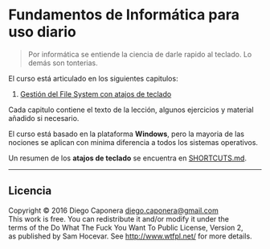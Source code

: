 # Fundamentos de Informática para uso diario

> Por informática se entiende la ciencia de darle rapido al teclado. Lo demás son tonterias.

El curso está articulado en los siguientes capitulos:

1. [Gestión del File System con atajos de teclado](101-gestion-del-file-system-con-atajos-de-teclado)

Cada capitulo contiene el texto de la lección, algunos ejercicios y material añadido si necesario.

El curso está basado en la plataforma **Windows**, pero la mayoria de las nociones se aplican con minima diferencia a todos los sistemas operativos.

Un resumen de los **atajos de teclado** se encuentra en [SHORTCUTS.md](SHORTCUTS.md).

---

## Licencia

Copyright © 2016 Diego Caponera <diego.caponera@gmail.com>  
This work is free. You can redistribute it and/or modify it under the  
terms of the Do What The Fuck You Want To Public License, Version 2,  
as published by Sam Hocevar. See http://www.wtfpl.net/ for more details.
